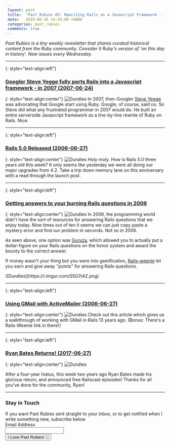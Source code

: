```yaml
---
 layout: post
 title:  "Past Rubies #2: Rewriting Rails as a Javascript Framework - in 2007"
 date:   2019-06-26 14:34:09 +0000
 categories: past_rubies
 comments: true
---
```


*Past Rubies is a tiny weekly newsletter that shares curated historical content from the Ruby community. Consider it Ruby's version of 'on this day in history'. New issues every Wednesday.*

<hr>

{: style="text-align:left"}
### [Googler Steve Yegge fully ports Rails into a Javascript framework - in 2007 (2007-06-24)](https://web.archive.org/web/20071009012555/http://www.iunknown.com/2007/06/steve-yegge-por.html)
{: style="text-align:center"}
![Dundies](https://i.imgur.com/mntyagZ.png)
In 2007, then-Googler [Steve Yegge](https://medium.com/@steve.yegge) was advocating that Google start using Ruby. Google, of course, said no. So Steve did what any frustrated programmer in 2007 would do. He built an entire serverside Javascript framework as a line-by-line rewrite of Ruby on Rails. Nice.

<hr>

{: style="text-align:left"}
### [Rails 5.0 Released (2006-06-27)](https://weblog.rubyonrails.org/2016/6/30/Rails-5-0-final/)
{: style="text-align:center"}
![Dundies](https://i.imgur.com/3vcV6Be.png)
Holy moly. How is Rails 5.0 three years old this week? It only seems like yesterday we were all doing our major upgrades from 4.2. Take a trip down memory lane on this anniversary with a read through the launch post.
<hr>

{: style="text-align:left"}
### [Getting answers to your burning Rails questions in 2006](http://web.archive.org/web/20070701205913/http://guruza.com/question/528/reward-5.00)
{: style="text-align:center"}
![Dundies](https://i.imgur.com/fcc2jL1.png)
In 2006, the programming world didn't have the sort of resources for answering Rails questions that we enjoy today. Nine times out of ten it seems we can just copy paste a mystery error and find our problem in seconds. Not so in 2006.

As seen above, one option was [Guruza](http://web.archive.org/web/20070701205913/http://guruza.com/question/528/reward-5.00), which allowed you to actually put a dollar-figure on your Rails questions on the honor system and award the bounty to the correct answer.

If money wasn't your thing but you were into gamification, [Rails-weenie](http://web.archive.org/web/20060407002746/http://rails.techno-weenie.net/question/2006/4/5/content_management_for_rails) let you earn and give away "points" for answering Rails questions.
<p>
![Dundies](https://i.imgur.com/S5G7rAZ.png)
<hr>

{: style="text-align:left"}
### [Using GMail with ActiveMailer (2006-06-27)](http://web.archive.org/web/20070109014309/http://typo.onxen.info/articles/2006/06/27/activemailer-sending-via-gmail)
{: style="text-align:center"}
![Dundies](https://i.imgur.com/5GHkIFd.png)
Check out this article which gives us a walkthrough of working with GMail in Rails 13 years ago. (Bonus: There's a Rails-Weenie link in there!)
<hr>

{: style="text-align:left"}
### [Ryan Bates Returns! (2017-06-27)](http://railscasts.com/announcements/13)
{: style="text-align:center"}
![Dundies](https://i.imgur.com/pTaK32G.png)
<p>
After a four-year hiatus, this week two years ago Ryan Bates made his glorious return; and announced free Railscast episodes! Thanks for all you've done for the community, Ryan!
<hr>

<form action="https://www.getdrip.com/forms/275494850/submissions" method="post" data-drip-embedded-form="275494850">
  <h3 data-drip-attribute="headline">Stay in Touch</h3>
  <div data-drip-attribute="description">If you want Past Rubies sent straight to your inbox, or to get notified when I write something new, subscribe below</div>
    <div>
        <label for="drip-email">Email Address</label><br />
        <input type="email" id="drip-email" name="fields[email]" value="" />
    </div>
  <div>
    <input type="submit" value="I Love Past Rubies! 💎" data-drip-attribute="sign-up-button" />
  </div>
</form>

<!-- Drip -->
<script type="text/javascript">
  var _dcq = _dcq || [];
  var _dcs = _dcs || {};
  _dcs.account = '2671646';

  (function() {
    var dc = document.createElement('script');
    dc.type = 'text/javascript'; dc.async = true;
    dc.src = '//tag.getdrip.com/2671646.js';
    var s = document.getElementsByTagName('script')[0];
    s.parentNode.insertBefore(dc, s);
  })();
</script>
<!-- end Drip -->
